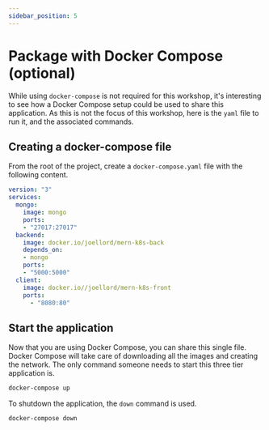 ```yaml
---
sidebar_position: 5
---
```

# Package with Docker Compose (optional)

While using `docker-compose` is not required for this workshop, it's interesting to see how a Docker Compose setup could be used to share this application. As this is not the focus of this workshop, here is the `yaml` file to run it, and the associated commands.

## Creating a docker-compose file
From the root of the project, create a `docker-compose.yaml` file with the following content.

```yaml
version: "3"
services:
  mongo:
    image: mongo
    ports:
    - "27017:27017"
  backend:
    image: docker.io/joellord/mern-k8s-back
    depends_on:
    - mongo 
    ports:  
    - "5000:5000" 
  client:
    image: docker.io//joellord/mern-k8s-front
    ports:
      - "8080:80"
```

## Start the application
Now that you are using Docker Compose, you can share this single file. Docker Compose will take care of downloading all the images and creating the network. The only command someone needs to start this three tier application is.

```bash
docker-compose up
```

To shutdown the application, the `down` command is used.

```bash
docker-compose down
```
